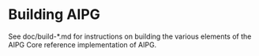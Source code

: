 Building AIPG
================

See doc/build-*.md for instructions on building the various
elements of the AIPG Core reference implementation of AIPG.
